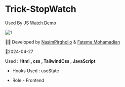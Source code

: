 # Trick-StopWatch
Used By JS
  [Watch Demo](https://fatememohamadian.github.io/Trick-StopWatch/)

                                                           
                                                           
                                                      
![1](https://github.com/fatemeMohamadian/Trick-StopWatch/assets/155579918/a0102865-cd1d-4c6f-af8a-f910d21458f8)
                                                            

  👩‍🎓 Developed by  <a href="https://github.com/Nasim1380p" target="blank">NasimPirghollo</a> & <a href="https://linkedin.com/in/fateme-mohamadian-dev0824" target="blank">Fateme Mohamadian</a>

 📅2024-04-27

 Used : **Html , css , TailwindCss , JavaScript** 
 
- Hooks Used : useState 

- Role - Frontend


